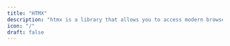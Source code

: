 ```yaml
---
title: "HTMX"
description: "htmx is a library that allows you to access modern browser features directly from HTML, rather than using javascript."
icon: "/"
draft: false
---
```


